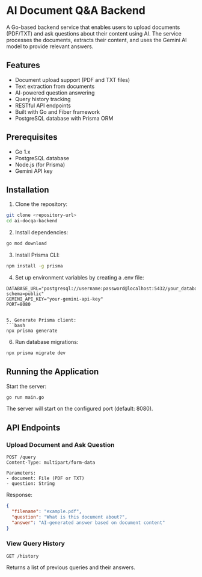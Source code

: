 # AI Document Q&A Backend

A Go-based backend service that enables users to upload documents (PDF/TXT) and ask questions about their content using AI. The service processes the documents, extracts their content, and uses the Gemini AI model to provide relevant answers.

## Features

- Document upload support (PDF and TXT files)
- Text extraction from documents
- AI-powered question answering
- Query history tracking
- RESTful API endpoints
- Built with Go and Fiber framework
- PostgreSQL database with Prisma ORM

## Prerequisites

- Go 1.x
- PostgreSQL database
- Node.js (for Prisma)
- Gemini API key

## Installation

1. Clone the repository:

```bash
git clone <repository-url>
cd ai-docqa-backend
```

2. Install dependencies:

```bash
go mod download
```

3. Install Prisma CLI:

```bash
npm install -g prisma
```

4. Set up environment variables by creating a .env file:

```plaintext
DATABASE_URL="postgresql://username:password@localhost:5432/your_database_name?schema=public"
GEMINI_API_KEY="your-gemini-api-key"
PORT=8080
```

````

5. Generate Prisma client:
```bash
npx prisma generate
````

6. Run database migrations:

```bash
npx prisma migrate dev
```

## Running the Application

Start the server:

```bash
go run main.go
```

The server will start on the configured port (default: 8080).

## API Endpoints

### Upload Document and Ask Question

```plaintext
POST /query
Content-Type: multipart/form-data

Parameters:
- document: File (PDF or TXT)
- question: String
```

Response:

```json
{
  "filename": "example.pdf",
  "question": "What is this document about?",
  "answer": "AI-generated answer based on document content"
}
```

### View Query History

```plaintext
GET /history
```

Returns a list of previous queries and their answers.
